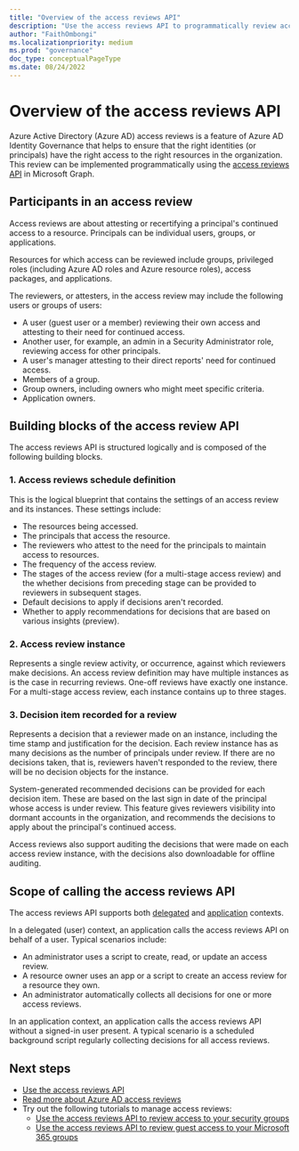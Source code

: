 ```yaml
--- 
title: "Overview of the access reviews API" 
description: "Use the access reviews API to programmatically review access to your Azure AD resources to ensure that the right identities have the right access to the right resources." 
author: "FaithOmbongi" 
ms.localizationpriority: medium 
ms.prod: "governance" 
doc_type: conceptualPageType 
ms.date: 08/24/2022
--- 
```


# Overview of the access reviews API

Azure Active Directory (Azure AD) access reviews is a feature of Azure AD Identity Governance that helps to ensure that the right identities (or principals) have the right access to the right resources in the organization. This review can be implemented programmatically using the [access reviews API](/graph/api/resources/accessreviewsv2-overview) in Microsoft Graph.

## Participants in an access review

Access reviews are about attesting or recertifying a principal's continued access to a resource. Principals can be individual users, groups, or applications.  

Resources for which access can be reviewed include groups, privileged roles (including Azure AD roles and Azure resource roles), access packages, and applications.

The reviewers, or attesters, in the access review may include the following users or groups of users:

+ A user (guest user or a member) reviewing their own access and attesting to their need for continued access.
+ Another user, for example, an admin in a Security Administrator role, reviewing access for other principals.
+ A user's manager attesting to their direct reports' need for continued access.
+ Members of a group.
+ Group owners, including owners who might meet specific criteria.
+ Application owners.

## Building blocks of the access review API

The access reviews API is structured logically and is composed of the following building blocks.  

### 1. Access reviews schedule definition

This is the logical blueprint that contains the settings of an access review and its instances. These settings include:

+ The resources being accessed.
+ The principals that access the resource.
+ The reviewers who attest to the need for the principals to maintain access to resources.
+ The frequency of the access review.
+ The stages of the access review (for a multi-stage access review) and the whether decisions from preceding stage can be provided to reviewers in subsequent stages.
+ Default decisions to apply if decisions aren't recorded.
+ Whether to apply recommendations for decisions that are based on various insights (preview).

### 2. Access review instance

Represents a single review activity, or occurrence, against which reviewers make decisions. An access review definition may have multiple instances as is the case in recurring reviews. One-off reviews have exactly one instance. For a multi-stage access review, each instance contains up to three stages.

### 3. Decision item recorded for a review

Represents a decision that a reviewer made on an instance, including the time stamp and justification for the decision. Each review instance has as many decisions as the number of principals under review. If there are no decisions taken, that is, reviewers haven't responded to the review, there will be no decision objects for the instance.

System-generated recommended decisions can be provided for each decision item. These are based on the last sign in date of the principal whose access is under review. This feature gives reviewers visibility into dormant accounts in the organization, and recommends the decisions to apply about the principal's continued access.

Access reviews also support auditing the decisions that were made on each access review instance, with the decisions also downloadable for offline auditing.

## Scope of calling the access reviews API

The access reviews API supports both [delegated](/graph/auth-v2-user) and [application](/graph/auth-v2-service) contexts.

In a delegated (user) context, an application calls the access reviews API on behalf of a user. Typical scenarios include:

+ An administrator uses a script to create, read, or update an access review.
+ A resource owner uses an app or a script to create an access review for a resource they own.
+ An administrator automatically collects all decisions for one or more access reviews.

In an application context, an application calls the access reviews API without a signed-in user present. A typical scenario is a scheduled background script regularly collecting decisions for all access reviews.

## Next steps 

+ [Use the access reviews API](/graph/api/resources/accessreviewsv2-overview)
+ [Read more about Azure AD access reviews](/azure/active-directory/governance/access-reviews-overview)
+ Try out the following tutorials to manage access reviews:
    + [Use the access reviews API to review access to your security groups](tutorial-accessreviews-securitygroup.md)
    + [Use the access reviews API to review guest access to your Microsoft 365 groups](tutorial-accessreviews-M365group.md)